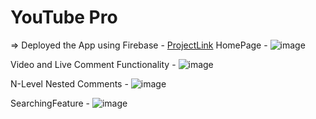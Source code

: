 # YouTube Pro
=> Deployed the App using Firebase - [ProjectLink]([url](https://pro-3003c.web.app/))
   HomePage -
   ![image](https://github.com/adityadubey01/YouTubePro/assets/86652604/71799e16-f2b2-4214-8056-322a901deea1)

   Video and Live Comment Functionality -
   ![image](https://github.com/adityadubey01/YouTubePro/assets/86652604/5d07913a-de99-48eb-bb7e-35bcc8033fdb)

   N-Level Nested Comments -
   ![image](https://github.com/adityadubey01/YouTubePro/assets/86652604/4a0bd7ff-005b-4a8f-a3d0-0176cda697e0)

   SearchingFeature - 
   ![image](https://github.com/adityadubey01/YouTubePro/assets/86652604/987a337c-f612-40fe-976d-df48d60e48a4)




  
